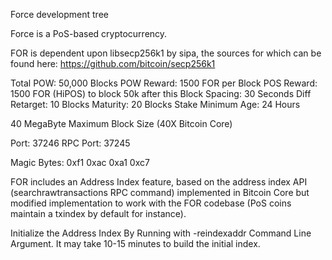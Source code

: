 
Force development tree

Force is a PoS-based cryptocurrency.

FOR is dependent upon libsecp256k1 by sipa, the sources for which can be found here:
https://github.com/bitcoin/secp256k1

Total POW: 50,000 Blocks
POW Reward: 1500 FOR per Block
POS Reward: 1500 FOR (HiPOS) to block 50k after this 
Block Spacing: 30 Seconds
Diff Retarget: 10 Blocks
Maturity: 20 Blocks
Stake Minimum Age: 24 Hours

40 MegaByte Maximum Block Size (40X Bitcoin Core)

Port: 37246
RPC Port: 37245

Magic Bytes: 0xf1 0xac 0xa1 0xc7

FOR includes an Address Index feature, based on the address index API (searchrawtransactions RPC command) implemented in Bitcoin Core but modified implementation to work with the FOR codebase (PoS coins maintain a txindex by default for instance).

Initialize the Address Index By Running with -reindexaddr Command Line Argument.  It may take 10-15 minutes to build the initial index.


